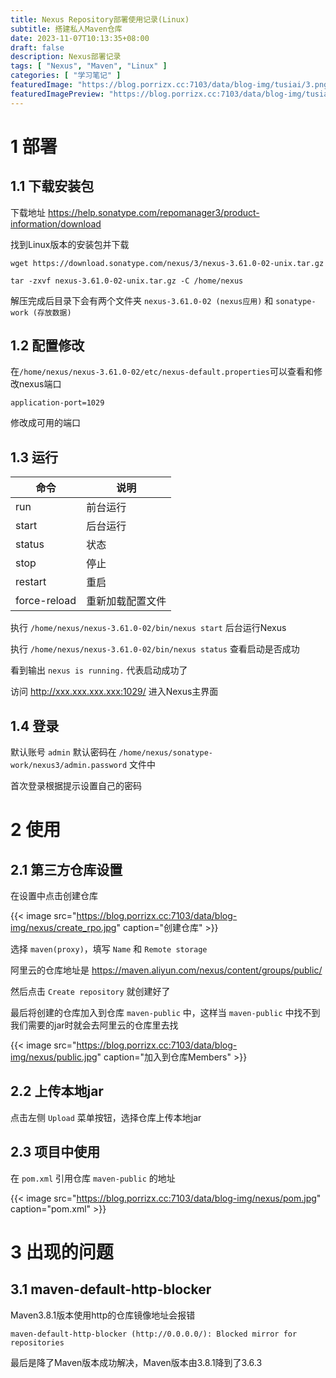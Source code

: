 ```yaml
---
title: Nexus Repository部署使用记录(Linux)
subtitle: 搭建私人Maven仓库
date: 2023-11-07T10:13:35+08:00
draft: false
description: Nexus部署记录
tags: [ "Nexus", "Maven", "Linux" ]
categories: [ "学习笔记" ]
featuredImage: "https://blog.porrizx.cc:7103/data/blog-img/tusiai/3.png"
featuredImagePreview: "https://blog.porrizx.cc:7103/data/blog-img/tusiai/3.png"
---
```


# 1 部署

## 1.1 下载安装包

下载地址 https://help.sonatype.com/repomanager3/product-information/download

找到Linux版本的安装包并下载

```shell
wget https://download.sonatype.com/nexus/3/nexus-3.61.0-02-unix.tar.gz

tar -zxvf nexus-3.61.0-02-unix.tar.gz -C /home/nexus
```

解压完成后目录下会有两个文件夹 `nexus-3.61.0-02 (nexus应用)` 和 `sonatype-work (存放数据)`

## 1.2 配置修改

在`/home/nexus/nexus-3.61.0-02/etc/nexus-default.properties`可以查看和修改nexus端口

```properties
application-port=1029
```

修改成可用的端口

## 1.3 运行

| 命令           | 说明       |
|--------------|----------|
| run          | 前台运行     |
| start        | 后台运行     |
| status       | 状态       |
| stop         | 停止       |
| restart      | 重启       |
| force-reload | 重新加载配置文件 |

执行 `/home/nexus/nexus-3.61.0-02/bin/nexus start` 后台运行Nexus

执行 `/home/nexus/nexus-3.61.0-02/bin/nexus status` 查看启动是否成功

看到输出 `nexus is running.` 代表启动成功了

访问 http://xxx.xxx.xxx.xxx:1029/ 进入Nexus主界面

## 1.4 登录

默认账号 `admin`  默认密码在 `/home/nexus/sonatype-work/nexus3/admin.password` 文件中

首次登录根据提示设置自己的密码

# 2 使用

## 2.1 第三方仓库设置

在设置中点击创建仓库

{{< image src="https://blog.porrizx.cc:7103/data/blog-img/nexus/create_rpo.jpg" caption="创建仓库" >}}

选择 `maven(proxy)`，填写 `Name` 和 `Remote storage`

阿里云的仓库地址是 https://maven.aliyun.com/nexus/content/groups/public/

然后点击 `Create repository` 就创建好了

最后将创建的仓库加入到仓库 `maven-public` 中，这样当 `maven-public` 中找不到我们需要的jar时就会去阿里云的仓库里去找

{{< image src="https://blog.porrizx.cc:7103/data/blog-img/nexus/public.jpg" caption="加入到仓库Members" >}}

## 2.2 上传本地jar

点击左侧 `Upload` 菜单按钮，选择仓库上传本地jar

## 2.3 项目中使用

在 `pom.xml` 引用仓库 `maven-public` 的地址

{{< image src="https://blog.porrizx.cc:7103/data/blog-img/nexus/pom.jpg" caption="pom.xml" >}}

# 3 出现的问题

## 3.1 maven-default-http-blocker

Maven3.8.1版本使用http的仓库镜像地址会报错

`maven-default-http-blocker (http://0.0.0.0/): Blocked mirror for repositories`

最后是降了Maven版本成功解决，Maven版本由3.8.1降到了3.6.3
